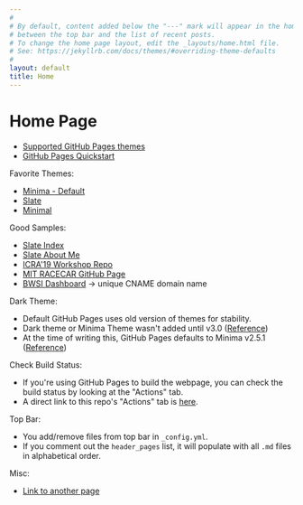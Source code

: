 ```yaml
---
#
# By default, content added below the "---" mark will appear in the home page
# between the top bar and the list of recent posts.
# To change the home page layout, edit the _layouts/home.html file.
# See: https://jekyllrb.com/docs/themes/#overriding-theme-defaults
#
layout: default
title: Home
---
```


# Home Page

  * [Supported GitHub Pages themes](https://pages.github.com/themes/)
  * [GitHub Pages Quickstart](https://docs.github.com/en/pages/quickstart)

Favorite Themes:
  * [Minima - Default](https://github.com/jekyll/minima)
  * [Slate](https://github.com/pages-themes/slate)
  * [Minimal](https://github.com/pages-themes/minimal)

Good Samples:
  * [Slate Index](https://raw.githubusercontent.com/pages-themes/slate/master/index.md)
  * [Slate About Me](https://raw.githubusercontent.com/pages-themes/slate/master/another-page.md)
  * [ICRA'19 Workshop Repo](https://github.com/mit-racecar/icra2019-workshop)
  * [MIT RACECAR GitHub Page](https://github.com/mit-racecar/mit-racecar.github.io)
  * [BWSI Dashboard](https://github.com/fishberg/bwsi-dashboard) -> unique CNAME domain name

Dark Theme:
  * Default GitHub Pages uses old version of themes for stability.
  * Dark theme or Minima Theme wasn't added until v3.0 ([Reference](https://github.com/jekyll/minima#skins))
  * At the time of writing this, GitHub Pages defaults to Minima v2.5.1 ([Reference](https://pages.github.com/versions/))

Check Build Status:
  * If you're using GitHub Pages to build the webpage, you can check the build status by looking at the "Actions" tab.
  * A direct link to this repo's "Actions" tab is [here](https://github.com/fishberg/github-pages-test/actions).

Top Bar:
  * You add/remove files from top bar in `_config.yml`.
  * If you comment out the `header_pages` list, it will populate with all `.md` files in alphabetical order.

Misc:
  * [Link to another page](./another-page.html)
